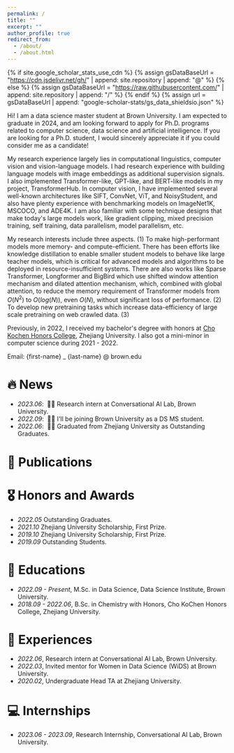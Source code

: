 ```yaml
---
permalink: /
title: ""
excerpt: ""
author_profile: true
redirect_from: 
  - /about/
  - /about.html
---
```


{% if site.google_scholar_stats_use_cdn %}
{% assign gsDataBaseUrl = "https://cdn.jsdelivr.net/gh/" | append: site.repository | append: "@" %}
{% else %}
{% assign gsDataBaseUrl = "https://raw.githubusercontent.com/" | append: site.repository | append: "/" %}
{% endif %}
{% assign url = gsDataBaseUrl | append: "google-scholar-stats/gs_data_shieldsio.json" %}

<span class='anchor' id='about-me'></span>

Hi! I am a data science master student at Brown University. I am expected to graduate in 2024, and am looking forward to apply for Ph.D. programs related to computer science, data science and artificial intelligence. If you are looking for a Ph.D. student, I would sincerely appreciate it if you could consider me as a candidate!

My research experience largely lies in computational linguistics, computer vision and vision-language models. I had research experience with building language models with image embeddings as additional supervision signals. I also implemented Transformer-like, GPT-like, and BERT-like models in my project, TransformerHub. In computer vision, I have implemented several well-known architectures like SIFT, ConvNet, ViT, and NoisyStudent, and also have plenty experience with benchmarking models on ImageNet1K, MSCOCO, and ADE4K. I am also familiar with some technique designs that make today's large models work, like gradient clipping, mixed precision training, self training, data parallelism, model parallelism, etc.

My research interests include three aspects. (1) To make high-performant models more memory- and compute-efficient. There has been efforts like knowledge distillation to enable smaller student models to behave like large teacher models, which is critical for advanced models and algorithms to be deployed in resource-insufficient systems. There are also works like Sparse Transformer, Longformer and BigBird which use shifted window attention mechanism and dilated attention mechanism, which, combined with global attention, to reduce the memory requirement of Transformer models from $O(N^2)$ to $O(log(N))$, even $O(N)$, without significant loss of performance. (2) To develop new pretraining tasks which increase data-efficiency of large scale pretraining on web crawled data. (3) 

Previously, in 2022, I received my bachelor's degree with honors at <a href='http://ckc.zju.edu.cn/ckcen/wbout/list.htm'>Cho Kochen Honors College</a>, Zhejiang University. I also got a mini-minor in computer science during 2021 - 2022.

Email: {first-name} _ {last-name} @ brown.edu


# 🔥 News
- *2023.06*: &nbsp;🎉🎉 Research intern at Conversational AI Lab, Brown University.
- *2022.09*: &nbsp;🎉🎉 I'll be joining Brown University as a DS MS student.
- *2022.06*: &nbsp;🎉🎉 Graduated from Zhejiang University as Outstanding Graduates.

# 📝 Publications

# 🎖 Honors and Awards
- *2022.05* Outstanding Graduates.
- *2021.10* Zhejiang University Scholarship, First Prize.
- *2019.10* Zhejiang University Scholarship, First Prize. 
- *2019.09* Outstanding Students. 

# 📖 Educations
- *2022.09 - Present*, M.Sc. in Data Science, Data Science Institute, Brown University. 
- *2018.09 - 2022.06*, B.Sc. in Chemistry with Honors, Cho KoChen Honors College, Zhejiang University. 

# 💬 Experiences
- *2022.06*, Research intern at Conversational AI Lab, Brown University.
- *2022.03*, Invited mentor for Women in Data Science (WiDS) at Brown University.
- *2020.02*, Undergraduate Head TA at Zhejiang University.


# 💻 Internships
- *2023.06 - 2023.09*, Research Internship, Conversational AI Lab, Brown University.
